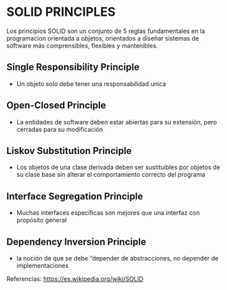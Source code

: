 # SOLID PRINCIPLES
Los principios SOLID son un conjunto de 5 reglas fundamentales en la programacion orientada a objetos, orientados a diseñar sistemas de software más comprensibles, flexibles y mantenibles.

## Single Responsibility Principle
- Un objeto solo debe tener una responsabilidad unica


## Open-Closed Principle
- La entidades de software deben estar abiertas para su extensión, pero cerradas para su modificación


## Liskov Substitution Principle
- Los objetos de una clase derivada deben ser sustituibles por objetos de su clase base sin alterar el comportamiento correcto del programa


## Interface Segregation Principle
- Muchas interfaces específicas son mejores que una interfaz con propósito general

## Dependency Inversion Principle
- la noción de que se debe “depender de abstracciones, no depender de implementaciones



Referencias: https://es.wikipedia.org/wiki/SOLID